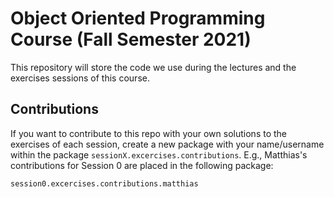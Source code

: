 # Object Oriented Programming Course (Fall Semester 2021)

This repository will store the code we use during the lectures and the exercises sessions of this course.  


## Contributions

If you want to contribute to this repo with your own solutions to the exercises of each session, create a new package with your name/username within the package `sessionX.excercises.contributions`. E.g., Matthias's contributions for Session 0 are placed in the following package:

```
session0.excercises.contributions.matthias
```











